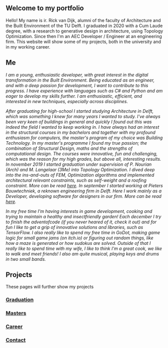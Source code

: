 ## Welcome to my portfolio

Hello! My name is ir. Rick van Dijk, alumni of the faculty of Architecture and the Built Environment of the TU Delft. I graduated in 2020 with a Cum Laude degree, with a research to generative design in architecture, using Topology Optimization. Since then I'm an AEC Developer / Engineer at an engineering firm. This website will show some of my projects, both in the university and in my working career.

## Me
_I am a young, enthusiastic developer, with great interest in the digital transformation in the Built Environment. Being educated as an engineer, and with a deep passion for development, I want to contribute to this progress. I have experience with languages such as C# and Python and am eager to develop my skills further. I am enthusiastic, efficient, and interested in new techniques, especially across disciplines._

_After graduating for high-school I started studying Architecture in Delft, which was something I knew for many years I wanted to study. I've always been very keen of buildings in general and quickly I found out this was indeed the field I wanted to keep working in. I have always had an interest in the structural courses in my bachelors and together with my profound enthusiasm for computers, the master's program of my choice was Building Technology. In my master's programme I found my true passion; the combination of Structural Design, maths and the strengths of computational design. The courses were innovative, fun and challenging, which was the reason for my high grades, but above all, interesting results. In november 2019 I started graduation under supervision of P. Nourian (Arch) and M. Langelaar (3Me) into Topology Optimization. I dived deep into the ins-and-outs of FEM, Optimization algorithms and implemented architectural relevant constraints, such as self-weight and a roofing constraint. More can be read [here](https://rickvandijk1.github.io/PortFolio/Graduation). In september I started working at Pieters Bouwtechniek, a reknown engineering firm in Delft. Here I work mainly as a Developer, developing software for designers in our firm. More can be read [here](https://rickvandijk1.github.io/PortFolio/Career)._

_In my free time I'm having interests in game development, cooking and trying to maintain a healthy and insectfriendly garden! Each december I try to finish the adventofcode (if you never heared of it, check it out) and for fun I like to get a grip of innovative solutions and libraries, such as TensorFlow. I also really like to spend my free time in GoDot, making game logic for small game jams (on itch.io) or figuring out random things, like how a maze is generated or how sudokus are solved. Outside of that I really like to spend time with my wife, I like to think I'm a great cook, we like to walk and meet friends! I also am quite musical, playing keys and drums in two small bands._

## Projects
These pages will further show my projects

### [Graduation](https://rickvandijk1.github.io/PortFolio/Graduation)

### [Masters](https://rickvandijk1.github.io/PortFolio/Masters)

### [Career](https://rickvandijk1.github.io/PortFolio/Career)

### [Contact](https://rickvandijk1.github.io/PortFolio/Contact)



